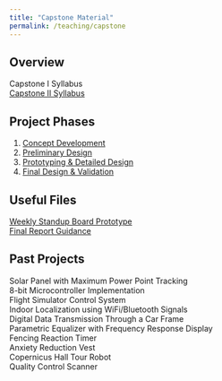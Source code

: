 ```yaml
---
title: "Capstone Material"
permalink: /teaching/capstone
---
```


## Overview
Capstone I Syllabus  
[Capstone II Syllabus](/files/CET498_SP18_Syllabus.pdf)  

## Project Phases
1. [Concept Development](/teaching/capstone1)    
2. [Preliminary Design](/teaching/capstone2)  
3. [Prototyping & Detailed Design](/teaching/capstone3)  
4. [Final Design & Validation](/teaching/capstone4)  

## Useful Files
[Weekly Standup Board Prototype](/files/StandupPrototype.xlsx)  
[Final Report Guidance](/files/FinalReportOutline.pdf)  

## Past Projects
Solar Panel with Maximum Power Point Tracking  
8-bit Microcontroller Implementation  
Flight Simulator Control System  
Indoor Localization using WiFi/Bluetooth Signals  
Digital Data Transmission Through a Car Frame  
Parametric Equalizer with Frequency Response Display  
Fencing Reaction Timer  
Anxiety Reduction Vest  
Copernicus Hall Tour Robot  
Quality Control Scanner  


